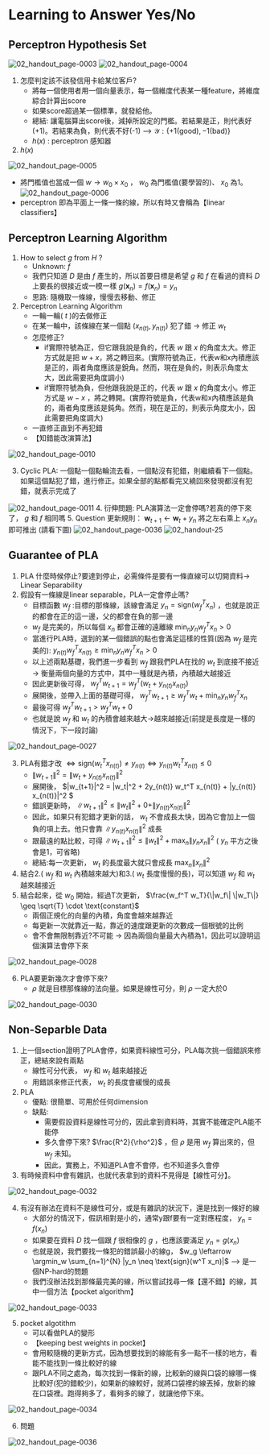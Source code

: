 # Learning to Answer Yes/No
## Perceptron Hypothesis Set
![02_handout_page-0003](https://github.com/FionaYuY/Machine-Learning-Foundations-I/assets/151610467/f24c1273-9b01-401a-8663-5907b5c1a563)
![02_handout_page-0004](https://github.com/FionaYuY/Machine-Learning-Foundations-I/assets/151610467/046d9960-d832-411b-a536-7aa4acb7aae0)
1. 怎麼判定該不該發信用卡給某位客戶?
   - 將每一個使用者用一個向量表示，每一個維度代表某一種feature，將維度綜合計算出score
   - 如果score超過某一個標準，就發給他。
   - 總結: 讓電腦算出score後，減掉所設定的門檻。若結果是正，則代表好(+1)。若結果為負，則代表不好(-1) --> $\mathcal{Y}: \{ +1 (\text{good}), -1 (\text{bad}) \}$
   - $h(x)$ : perceptron 感知器
2. $h(x)$

![02_handout_page-0005](https://github.com/FionaYuY/Machine-Learning-Foundations-I/assets/151610467/f8983013-8f80-4831-9d35-a588cb670ee9)
  - 將門檻值也當成一個 $w \to w_0 \times x_0$ ， $w_0$ 為門檻值(要學習的)、 $x_0$ 為1。
![02_handout_page-0006](https://github.com/FionaYuY/Machine-Learning-Foundations-I/assets/151610467/2110ff33-4e25-4866-8a87-46fc3fb208ff)
  - perceptron 即為平面上一條一條的線，所以有時又會稱為【linear classifiers】
## Perceptron Learning Algorithm
1. How to select $g$ from $H$ ?
   - Unknown: $f$
   - 我們只知道 $D$ 是由 $f$ 產生的，所以首要目標是希望 $g$ 和 $f$ 在看過的資料 $D$ 上要長的很接近或一模一樣 $g(\mathbf{x}_n) = f(\mathbf{x}_n) = y_n$
   - 思路: 隨機取一條線，慢慢去移動、修正
2. Perceptron Learning Algorithm
   - 一輪一輪( $t$ )的去做修正
   - 在某一輪中，該條線在某一個點 $(x_{n(t)}, y_{n(t)})$ 犯了錯 -> 修正 $w_t$
   - 怎麼修正?
     + if實際符號為正，但它跟我說是負的，代表 $w$ 跟 $x$ 的角度太大。修正方式就是把 $w+x$，將之轉回來。(實際符號為正，代表w和x內積應該是正的，兩者角度應該是銳角。然而，現在是負的，則表示角度太大，因此需要把角度調小)
     + if實際符號為負，但他跟我說是正的，代表 $w$ 跟 $x$ 的角度太小。修正方式是 $w-x$ ，將之轉開。(實際符號是負，代表w和x內積應該是負的，兩者角度應該是鈍角。然而，現在是正的，則表示角度太小，因此需要把角度調大)
   - 一直修正直到不再犯錯
   - 【知錯能改演算法】

![02_handout_page-0010](https://github.com/FionaYuY/Machine-Learning-Foundations-I/assets/151610467/c2628a7e-b0fd-46d2-90d8-6276dc3aed5f)

3. Cyclic PLA: 一個點一個點輪流去看，一個點沒有犯錯，則繼續看下一個點。如果這個點犯了錯，進行修正。如果全部的點都看完又繞回來發現都沒有犯錯，就表示完成了

![02_handout_page-0011](https://github.com/FionaYuY/Machine-Learning-Foundations-I/assets/151610467/22c58596-8aaf-4fec-99c1-f91ae6546719)
4. 衍伸問題: PLA演算法一定會停嗎?若真的停下來了， $g$ 和 $f$ 相同嗎
5. Question
更新規則： $\mathbf{w}_{t+1} \leftarrow \mathbf{w}_t + y_n$
將之左右乘上 $x_n y_n$ 即可推出 (請看下圖)
![02_handout_page-0036](https://github.com/FionaYuY/Machine-Learning-Foundations-I/assets/151610467/97d125a4-5da3-473a-b141-12ac53d62bd3)
![02_handout-25](https://github.com/FionaYuY/Machine-Learning-Foundations-I/assets/151610467/f9b73fe9-8a6a-4174-916f-6ae9306b9fab)

## Guarantee of PLA
1. PLA 什麼時候停止?要達到停止，必需條件是要有一條直線可以切開資料-> Linear Separability
2. 假設有一條線是linear separable，PLA一定會停止嗎?
   - 目標函數 $w_f$ :目標的那條線，該線會滿足 $y_n = \text{sign}(w_f^T x_n)$ ，也就是說正的都會在正的這一邊，父的都會在負的那一邊
   - $w_f$ 是完美的，所以每個 $x_n$ 都會正確的遠離線 $\min_{n} y_n w_f^T x_n > 0$
   - 當進行PLA時，選到的某一個錯誤的點也會滿足這樣的性質(因為 $w_f$ 是完美的): $y_{n(t)} w_f^T x_{n(t)} \geq \min_{n} y_n w_f^T x_n > 0$
   - 以上述兩點基礎，我們進一步看到 $w_f$ 跟我們PLA在找的 $w_t$ 到底接不接近 -> 衡量兩個向量的方式中，其中一種就是內積，內積越大越接近
   - 因此更新後可得， $w_f^T w_{t+1} = w_f^T ( w_t + y_{n(t)} x_{n(t)} )$
   - 展開後，並帶入上面的基礎可得， $w_f^T w_{t+1} \geq w_f^T w_t + \min_{n} y_n w_f^T x_n$
   - 最後可得 $w_f^T w_{t+1} > w_f^T w_t + 0$
   - 也就是說 $w_f$ 和 $w_t$ 的內積會越來越大->越來越接近(前提是長度是一樣的情況下，下一段討論)

![02_handout_page-0027](https://github.com/FionaYuY/Machine-Learning-Foundations-I/assets/151610467/64bdcd89-147d-40cc-a47b-c29315b806ca)

3. PLA有錯才改 $\Leftrightarrow \text{sign}(w_t^T x_{n(t)}) \neq y_{n(t)} \Leftrightarrow y_{n(t)} w_t^T x_{n(t)} \leq 0$
   - $\|w_{t+1}\|^2 = \|w_t + y_{n(t)} x_{n(t)}\|^2$
   - 展開後， $\|w_{t+1}\|^2 = \|w_t\|^2 + 2y_{n(t)} w_t^T x_{n(t)} + \|y_{n(t)} x_{n(t)}\|^2 $
   - 錯誤更新時， $\|w_{t+1}\|^2 \leq \|w_t\|^2 + 0 + \|y_{n(t)} x_{n(t)}\|^2$
   - 因此，如果只有犯錯才更新的話， $w_t$ 不會成長太快，因為它會加上一個負的項上去。他只會靠 $\|y_{n(t)} x_{n(t)}\|^2$ 成長
   - 跟最遠的點比較，可得 $\|w_{t+1}\|^2 \leq \|w_t\|^2 + \max_{n} \|y_n x_n\|^2$ ( $y_n$ 平方之後會是1，可省略)
   - 總結:每一次更新， $w_t$ 的長度最大就只會成長 $\max_{n} \|x_n\|^2$
4. 結合2.( $w_f$ 和 $w_t$ 內積越來越大)和3.( $w_t$ 長度慢慢的長)，可以知道 $w_f$ 和 $w_t$ 越來越接近
5. 結合起來，從 $w_0$ 開始，經過T次更新， $\frac{w_f^T w_T}{\|w_f\| \|w_T\|} \geq \sqrt{T} \cdot \text{constant}$
   - 兩個正規化的向量的內積，角度會越來越靠近
   - 每更新一次就靠近一點，靠近的速度跟更新的次數成一個根號的比例
   - 會不會無限制靠近?不可能 -> 因為兩個向量最大內積為1，因此可以證明這個演算法會停下來

![02_handout_page-0028](https://github.com/FionaYuY/Machine-Learning-Foundations-I/assets/151610467/4b8b722e-a418-4905-b585-32c6bb9bd836)

6. PLA要更新幾次才會停下來?
   - $\rho$ 就是目標那條線的法向量。如果是線性可分，則 $\rho$ 一定大於0 

![02_handout_page-0030](https://github.com/FionaYuY/Machine-Learning-Foundations-I/assets/151610467/dee3b24c-7f86-4613-90e3-8e25810a9635)

## Non-Separble Data
1. 上一個section證明了PLA會停，如果資料線性可分，PLA每次挑一個錯誤來修正，總結來說有兩點
   - 線性可分代表， $w_f$ 和 $w_t$ 越來越接近
   - 用錯誤來修正代表， $w_t$ 的長度會緩慢的成長
2. PLA
   - 優點: 很簡單、可用於任何dimension
   - 缺點:
     + 需要假設資料是線性可分的，因此拿到資料時，其實不能確定PLA能不能停
     + 多久會停下來? $\frac{R^2}{\rho^2}$ ，但 $\rho$ 是用 $w_f$ 算出來的，但 $w_f$ 未知。
     + 因此，實務上，不知道PLA會不會停，也不知道多久會停
3. 有時候資料中會有雜訊，也就代表拿到的資料不見得是【線性可分】。
   
![02_handout_page-0032](https://github.com/FionaYuY/Machine-Learning-Foundations-I/assets/151610467/2d593d42-fd31-49ec-a355-ab33c4209d1e)

4. 有沒有辦法在資料不是線性可分，或是有雜訊的狀況下，還是找到一條好的線
   - 大部分的情況下，假訊相對是小的，通常y跟f要有一定對應程度， $y_n = f(x_n)$
   - 如果要在資料 $D$ 找一個跟 $f$ 很相像的 $g$ ，也應該要滿足 $y_n = g(x_n)$
   - 也就是說，我們要找一條犯的錯誤最小的線g， $w_g \leftarrow \argmin_w \sum_{n=1}^{N} |y_n \neq \text{sign}(w^T x_n)|$  --> 是一個NP-hard的問題
   - 我們沒辦法找到那條最完美的線，所以嘗試找尋一條【還不錯】的線，其中一個方法【pocket algorithm】

![02_handout_page-0033](https://github.com/FionaYuY/Machine-Learning-Foundations-I/assets/151610467/950511ca-e76f-4288-be6d-b3ca81f847bd)

5. pocket algotithm
   - 可以看做PLA的變形
   - 【keeping best weights in pocket】
   - 會用較隨機的更新方式，因為想要找到的線能有多一點不一樣的地方，看能不能找到一條比較好的線
   - 跟PLA不同之處為，每次找到一條新的線，比較新的線與口袋的線哪一條比較好(犯的錯較少)，如果新的線較好，就將口袋裡的線丟掉，放新的線在口袋裡。跑得夠多了，看夠多的線了，就讓他停下來。

![02_handout_page-0034](https://github.com/FionaYuY/Machine-Learning-Foundations-I/assets/151610467/a7c7d452-ad5b-43dd-a940-6a1669beff7f)

6. 問題

![02_handout_page-0036](https://github.com/FionaYuY/Machine-Learning-Foundations-I/assets/151610467/0dfa423e-bd4d-4fdf-9a2c-00221493e468)

















